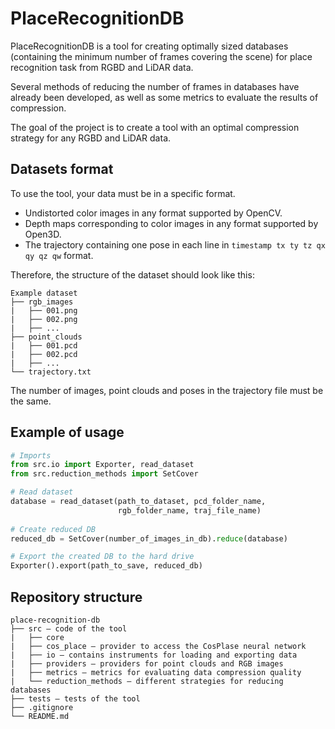 # PlaceRecognitionDB
PlaceRecognitionDB is a tool for creating optimally sized databases (containing the minimum number of frames covering the scene) for place recognition task from RGBD and LiDAR data.

Several methods of reducing the number of frames in databases have already been developed, as well as some metrics to evaluate the results of compression.

The goal of the project is to create a tool with an optimal compression strategy for any RGBD and LiDAR data.

## Datasets format
To use the tool, your data must be in a specific format.
* Undistorted color images in any format supported by OpenCV.
* Depth maps corresponding to color images in any format supported by Open3D.
* The trajectory containing one pose in each line in `timestamp tx ty tz qx qy qz qw` format.

Therefore, the structure of the dataset should look like this:
```
Example dataset
├── rgb_images
|   ├── 001.png
|   ├── 002.png
|   ├── ...
├── point_clouds
|   ├── 001.pcd
|   ├── 002.pcd
|   ├── ...
└── trajectory.txt
```
The number of images, point clouds and poses in the trajectory file must be the same.

## Example of usage
```python
# Imports
from src.io import Exporter, read_dataset
from src.reduction_methods import SetCover

# Read dataset
database = read_dataset(path_to_dataset, pcd_folder_name, 
                        rgb_folder_name, traj_file_name)
                        
# Create reduced DB                        
reduced_db = SetCover(number_of_images_in_db).reduce(database)

# Export the created DB to the hard drive
Exporter().export(path_to_save, reduced_db)
```

## Repository structure
```
place-recognition-db
├── src — code of the tool
|   ├── core
|   ├── cos_place — provider to access the CosPlase neural network
|   ├── io — contains instruments for loading and exporting data
|   ├── providers — providers for point clouds and RGB images
|   ├── metrics — metrics for evaluating data compression quality
|   └── reduction_methods — different strategies for reducing databases
├── tests — tests of the tool
├── .gitignore
└── README.md
```



